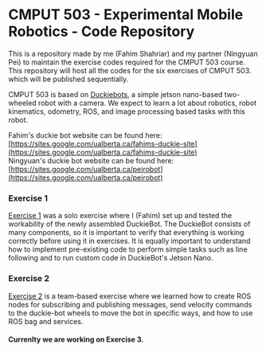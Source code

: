 # CMPUT 503 - Experimental Mobile Robotics - Code Repository

This is a repository made by me (Fahim Shahriar) and my partner (Ningyuan Pei) to maintain the exercise codes required for the CMPUT 503 course. This repository will host all the codes for the six exercises of CMPUT 503. which will be published sequentially. 

CMPUT 503 is based on [Duckiebots](https://get.duckietown.com/products/duckiebot-db21), a simple jetson nano-based two-wheeled robot with a  camera. We expect to learn a lot about robotics, robot kinematics, odometry, ROS, and image processing based tasks with this robot. 

Fahim's duckie bot website can be found here: [https://sites.google.com/ualberta.ca/fahims-duckie-site](https://sites.google.com/ualberta.ca/fahims-duckie-site)  
Ningyuan's duckie bot website can be found here: [https://sites.google.com/ualberta.ca/peirobot](https://sites.google.com/ualberta.ca/peirobot)

### Exercise 1
[Exercise 1](https://github.com/fahimfss/DuckieRepo503/tree/master/exercise_one) was a solo exercise where I (Fahim) set up and tested the workability of the newly assembled DuckieBot. The DuckieBot consists of many components, so it is important to verify that everything is working correctly before using it in exercises. It is equally important to understand how to implement pre-existing code to perform simple tasks such as line following and to run custom code in DuckieBot's Jetson Nano.


### Exercise 2
[Exercise 2](https://github.com/fahimfss/DuckieRepo503/tree/master/exercise_two) is a team-based exercise where we learned how to create ROS nodes for subscribing and publishing messages, send velocity commands to the duckie-bot wheels to move the bot in specific ways, and how to use ROS bag and services. 

#### Currenlty we are working on Exercise 3.

